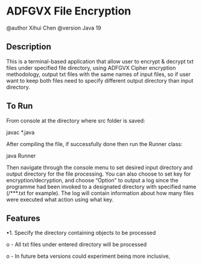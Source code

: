 # ADFGVX File Encryption
@author Xihui Chen
@version Java 19

## Description
This is a terminal-based application that  allow user to encrypt & decrypt txt files under specified file directory, using ADFGVX Cipher encryption methodology, output txt files with the same names of input files, so if user want to keep both files need to specify different output directory than input directory.


## To Run
From console at the directory where src folder is saved:

javac *.java

After compiling the file, if successfully done then run the Runner class:

java Runner

Then navigate through the console menu to set desired input directory and output directory for the file processing. You can also choose to set key for encryption/decryption, and choose “Option” to output a log since the programme had been invoked to a designated directory with specified name (/***.txt for example). The log will contain information about how many files were executed what action using what key.


## Features
•1. Specify the directory containing objects to be processed

o	  - All txt files under entered directory will be processed

o	  - In future beta versions could experiment being more inclusive, compatible with more types of links and support other file extensions

•2. Specify the directory for processed files to be saved

o	  - Specify the output directory, note that the output files will be saved using the same name as input files, so if the output directory was set the same as input directory all the input files will be overwritten by output files


•3. User can encrypt or decrypt txt files using the application

•	  - Change the key for encryption/decryption

•	  - Option to output log of historical commands since program called

•	  - Option to unparse files


